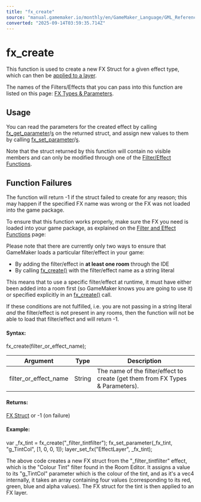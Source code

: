 ```yaml
---
title: "fx_create"
source: "manual.gamemaker.io/monthly/en/GameMaker_Language/GML_Reference/Asset_Management/Rooms/Filter_Effect_Layers/fx_create.htm"
converted: "2025-09-14T03:59:35.714Z"
---
```


# fx\_create

This function is used to create a new FX Struct for a given effect type, which can then be [applied to a layer](layer_set_fx.md).

The names of the Filters/Effects that you can pass into this function are listed on this page: [FX Types & Parameters](../../../../../The_Asset_Editors/Room_Properties/FX/All_Filter_Effect_Types.md).

## Usage

You can read the parameters for the created effect by calling [fx\_get\_parameter](fx_get_parameter.md)/[s](fx_get_parameters.md) on the returned struct, and assign new values to them by calling [fx\_set\_parameter](fx_set_parameter.md)/[s](fx_set_parameters.md).

Note that the struct returned by this function will contain no visible members and can only be modified through one of the [Filter/Effect Functions](../../../../../../../../GameMaker_Language/GML_Reference/Asset_Management/Rooms/Filter_Effect_Layers/Filter_Effect_Functions.md).

## Function Failures

The function will return -1 if the struct failed to create for any reason; this may happen if the specified FX name was wrong or the FX was not loaded into the game package.

To ensure that this function works properly, make sure the FX you need is loaded into your game package, as explained on the [Filter and Effect Functions](../../../../../../../../GameMaker_Language/GML_Reference/Asset_Management/Rooms/Filter_Effect_Layers/Filter_Effect_Functions.md) page:

Please note that there are currently only two ways to ensure that GameMaker loads a particular filter/effect in your game:

-   By adding the filter/effect in **at least one room** through the IDE
-   By calling [fx\_create()](fx_create.md) with the filter/effect name as a string literal

This means that to use a specific filter/effect at runtime, it must have either been added into a room first (so GameMaker knows you are going to use it) or specified explicitly in an [fx\_create()](fx_create.md) call.

If these conditions are not fulfilled, i.e. you are not passing in a string literal _and_ the filter/effect is not present in any rooms, then the function will not be able to load that filter/effect and will return -1.

#### Syntax:

fx\_create(filter\_or\_effect\_name);

| Argument | Type | Description |
| --- | --- | --- |
| filter_or_effect_name | String | The name of the filter/effect to create (get them from FX Types & Parameters). |

#### Returns:

[FX Struct](fx_create.md) or -1 (on failure)

#### Example:

var \_fx\_tint = fx\_create("\_filter\_tintfilter");
fx\_set\_parameter(\_fx\_tint, "g\_TintCol", \[1, 0, 0, 1\]);
layer\_set\_fx("EffectLayer", \_fx\_tint);

The above code creates a new FX struct from the "\_filter\_tintfilter" effect, which is the "Colour Tint" filter found in the Room Editor. It assigns a value to its "g\_TintCol" parameter which is the colour of the tint, and as it's a vec4 internally, it takes an array containing four values (corresponding to its red, green, blue and alpha values). The FX struct for the tint is then applied to an FX layer.